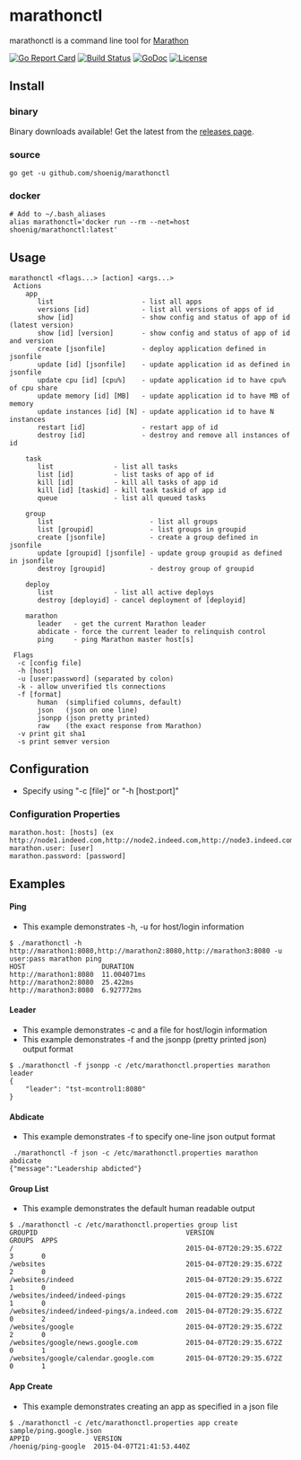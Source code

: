 # marathonctl

marathonctl is a command line tool for [Marathon](https://mesosphere.github.io/marathon/docs/rest-api.html)

[![Go Report Card](https://goreportcard.com/badge/github.com/shoenig/marathonctl)](https://goreportcard.com/report/github.com/shoenig/marathonctl) [![Build Status](https://travis-ci.org/shoenig/marathonctl.svg?branch=master)](https://travis-ci.org/shoenig/marathonctl) [![GoDoc](https://godoc.org/github.com/shoenig/marathonctl?status.svg)](https://godoc.org/github.com/shoenig/marathonctl) [![License](https://img.shields.io/github/license/shoenig/marathonctl.svg?style=flat-square)](LICENSE)

## Install
### binary
Binary downloads available! Get the latest from the [releases page](https://github.com/shoenig/marathonctl/releases).

### source
```
go get -u github.com/shoenig/marathonctl
```

### docker
```
# Add to ~/.bash_aliases
alias marathonctl='docker run --rm --net=host shoenig/marathonctl:latest'
```

## Usage
```
marathonctl <flags...> [action] <args...>
 Actions
    app
       list                      - list all apps
       versions [id]             - list all versions of apps of id
       show [id]                 - show config and status of app of id (latest version)
       show [id] [version]       - show config and status of app of id and version
       create [jsonfile]         - deploy application defined in jsonfile
       update [id] [jsonfile]    - update application id as defined in jsonfile
       update cpu [id] [cpu%]    - update application id to have cpu% of cpu share
       update memory [id] [MB]   - update application id to have MB of memory
       update instances [id] [N] - update application id to have N instances
       restart [id]              - restart app of id
       destroy [id]              - destroy and remove all instances of id

    task
       list               - list all tasks
       list [id]          - list tasks of app of id
       kill [id]          - kill all tasks of app id
       kill [id] [taskid] - kill task taskid of app id
       queue              - list all queued tasks

    group
       list                        - list all groups
       list [groupid]              - list groups in groupid
       create [jsonfile]           - create a group defined in jsonfile
       update [groupid] [jsonfile] - update group groupid as defined in jsonfile
       destroy [groupid]           - destroy group of groupid

    deploy
       list               - list all active deploys
       destroy [deployid] - cancel deployment of [deployid]

    marathon
       leader   - get the current Marathon leader
       abdicate - force the current leader to relinquish control
       ping     - ping Marathon master host[s]

 Flags
  -c [config file]
  -h [host]
  -u [user:password] (separated by colon)
  -k - allow unverified tls connections
  -f [format]
       human  (simplified columns, default)
       json   (json on one line)
       jsonpp (json pretty printed)
       raw    (the exact response from Marathon)
  -v print git sha1
  -s print semver version
```

## Configuration
- Specify using "-c [file]" or "-h [host:port]"

### Configuration Properties
```
marathon.host: [hosts] (ex http://node1.indeed.com,http://node2.indeed.com,http://node3.indeed.com)
marathon.user: [user]
marathon.password: [password]
```

## Examples

#### Ping
- This example demonstrates -h, -u for host/login information
```
$ ./marathonctl -h http://marathon1:8080,http://marathon2:8080,http://marathon3:8080 -u user:pass marathon ping
HOST                   DURATION
http://marathon1:8080  11.004071ms
http://marathon2:8080  25.422ms
http://marathon3:8080  6.927772ms
```
#### Leader
- This example demonstrates -c and a file for host/login information
- This example demonstrates -f and the jsonpp (pretty printed json) output format
```
$ ./marathonctl -f jsonpp -c /etc/marathonctl.properties marathon leader
{
    "leader": "tst-mcontrol1:8080"
}
```
#### Abdicate
- This example demonstrates -f to specify one-line json output format
````
 ./marathonctl -f json -c /etc/marathonctl.properties marathon abdicate
{"message":"Leadership abdicted"}
````
#### Group List
- This example demonstrates the default human readable output
````
$ ./marathonctl -c /etc/marathonctl.properties group list
GROUPID                                     VERSION                   GROUPS  APPS
/                                           2015-04-07T20:29:35.672Z  3       0
/websites                                   2015-04-07T20:29:35.672Z  2       0
/websites/indeed                            2015-04-07T20:29:35.672Z  1       0
/websites/indeed/indeed-pings               2015-04-07T20:29:35.672Z  1       0
/websites/indeed/indeed-pings/a.indeed.com  2015-04-07T20:29:35.672Z  0       2
/websites/google                            2015-04-07T20:29:35.672Z  2       0
/websites/google/news.google.com            2015-04-07T20:29:35.672Z  0       1
/websites/google/calendar.google.com        2015-04-07T20:29:35.672Z  0       1
````
#### App Create
- This example demonstrates creating an app as specified in a json file
````
$ ./marathonctl -c /etc/marathonctl.properties app create sample/ping.google.json
APPID                VERSION
/hoenig/ping-google  2015-04-07T21:41:53.440Z
````

